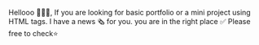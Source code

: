 Hellooo 🙋🏻‍♀️,
If you are looking for basic portfolio or a mini project using HTML tags.
I have a news 🗞️ for you.
you are in the right place ✅
Please free to check⭐️
